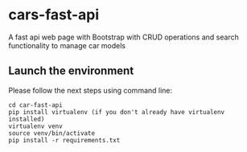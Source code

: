 # cars-fast-api

A fast api web page with Bootstrap with CRUD operations and search functionality to manage car models


## Launch the environment
Please follow the next steps using command line:

    cd car-fast-api
    pip install virtualenv (if you don't already have virtualenv installed)
    virtualenv venv
    source venv/bin/activate
    pip install -r requirements.txt